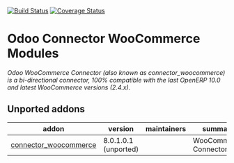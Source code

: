 [![Build Status](https://travis-ci.org/OCA/connector-woocommerce.svg?branch=10.0)](https://travis-ci.org/OCA/connector-woocommerce)
[![Coverage Status](https://coveralls.io/repos/OCA/connector-woocommerce/badge.svg?branch=10.0&service=github)](https://coveralls.io/github/OCA/connector-woocommerce?branch=10.0)

Odoo Connector WooCommerce Modules
===================================
*Odoo WooCommerce Connector (also known as connector_woocommerce) is a bi-directional connector, 100% compatible with the last OpenERP 10.0 and latest WooCommerce versions (2.4.x).*

[//]: # (addons)

Unported addons
---------------
addon | version | maintainers | summary
--- | --- | --- | ---
[connector_woocommerce](connector_woocommerce/) | 8.0.1.0.1 (unported) |  | WooCommerce Connector

[//]: # (end addons)
